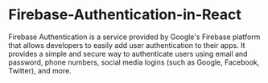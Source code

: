 # Firebase-Authentication-in-React
Firebase Authentication is a service provided by Google's Firebase platform that allows developers to easily add user authentication to their apps. It provides a simple and secure way to authenticate users using email and password, phone numbers, social media logins (such as Google, Facebook, Twitter), and more.

